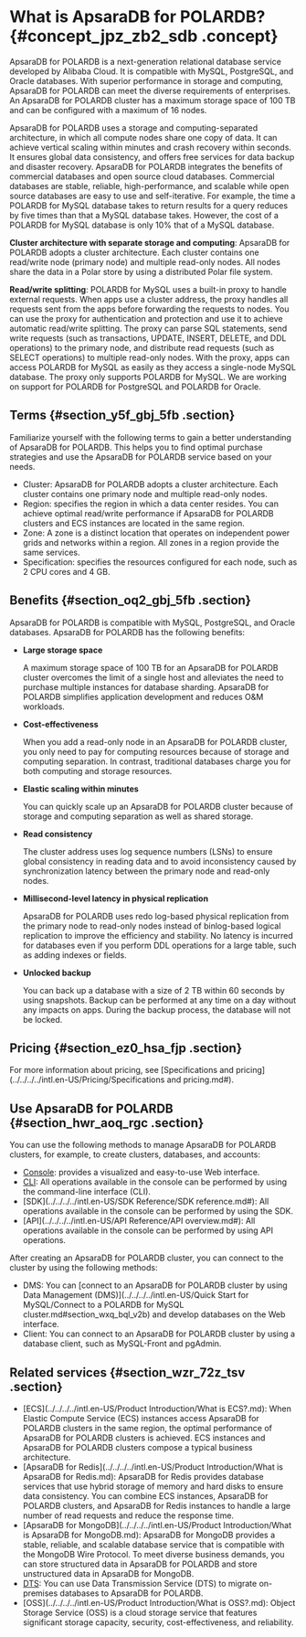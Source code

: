 # What is ApsaraDB for POLARDB? {#concept_jpz_zb2_sdb .concept}

ApsaraDB for POLARDB is a next-generation relational database service developed by Alibaba Cloud. It is compatible with MySQL, PostgreSQL, and Oracle databases. With superior performance in storage and computing, ApsaraDB for POLARDB can meet the diverse requirements of enterprises. An ApsaraDB for POLARDB cluster has a maximum storage space of 100 TB and can be configured with a maximum of 16 nodes.

ApsaraDB for POLARDB uses a storage and computing-separated architecture, in which all compute nodes share one copy of data. It can achieve vertical scaling within minutes and crash recovery within seconds. It ensures global data consistency, and offers free services for data backup and disaster recovery. ApsaraDB for POLARDB integrates the benefits of commercial databases and open source cloud databases. Commercial databases are stable, reliable, high-performance, and scalable while open source databases are easy to use and self-iterative. For example, the time a POLARDB for MySQL database takes to return results for a query reduces by five times than that a MySQL database takes. However, the cost of a POLARDB for MySQL database is only 10% that of a MySQL database.

**Cluster architecture with separate storage and computing**: ApsaraDB for POLARDB adopts a cluster architecture. Each cluster contains one read/write node \(primary node\) and multiple read-only nodes. All nodes share the data in a Polar store by using a distributed Polar file system.

**Read/write splitting**: POLARDB for MySQL uses a built-in proxy to handle external requests. When apps use a cluster address, the proxy handles all requests sent from the apps before forwarding the requests to nodes. You can use the proxy for authentication and protection and use it to achieve automatic read/write splitting. The proxy can parse SQL statements, send write requests \(such as transactions, UPDATE, INSERT, DELETE, and DDL operations\) to the primary node, and distribute read requests \(such as SELECT operations\) to multiple read-only nodes. With the proxy, apps can access POLARDB for MySQL as easily as they access a single-node MySQL database. The proxy only supports POLARDB for MySQL. We are working on support for POLARDB for PostgreSQL and POLARDB for Oracle.

## Terms {#section_y5f_gbj_5fb .section}

Familiarize yourself with the following terms to gain a better understanding of ApsaraDB for POLARDB. This helps you to find optimal purchase strategies and use the ApsaraDB for POLARDB service based on your needs.

-   Cluster: ApsaraDB for POLARDB adopts a cluster architecture. Each cluster contains one primary node and multiple read-only nodes.
-   Region: specifies the region in which a data center resides. You can achieve optimal read/write performance if ApsaraDB for POLARDB clusters and ECS instances are located in the same region.
-   Zone: A zone is a distinct location that operates on independent power grids and networks within a region. All zones in a region provide the same services.
-   Specification: specifies the resources configured for each node, such as 2 CPU cores and 4 GB.

## Benefits {#section_oq2_gbj_5fb .section}

ApsaraDB for POLARDB is compatible with MySQL, PostgreSQL, and Oracle databases. ApsaraDB for POLARDB has the following benefits:

-   **Large storage space** 

    A maximum storage space of 100 TB for an ApsaraDB for POLARDB cluster overcomes the limit of a single host and alleviates the need to purchase multiple instances for database sharding. ApsaraDB for POLARDB simplifies application development and reduces O&M workloads.

-   **Cost-effectiveness** 

    When you add a read-only node in an ApsaraDB for POLARDB cluster, you only need to pay for computing resources because of storage and computing separation. In contrast, traditional databases charge you for both computing and storage resources.

-   **Elastic scaling within minutes** 

    You can quickly scale up an ApsaraDB for POLARDB cluster because of storage and computing separation as well as shared storage.

-   **Read consistency** 

    The cluster address uses log sequence numbers \(LSNs\) to ensure global consistency in reading data and to avoid inconsistency caused by synchronization latency between the primary node and read-only nodes.

-   **Millisecond-level latency in physical replication** 

    ApsaraDB for POLARDB uses redo log-based physical replication from the primary node to read-only nodes instead of binlog-based logical replication to improve the efficiency and stability. No latency is incurred for databases even if you perform DDL operations for a large table, such as adding indexes or fields.

-   **Unlocked backup** 

    You can back up a database with a size of 2 TB within 60 seconds by using snapshots. Backup can be performed at any time on a day without any impacts on apps. During the backup process, the database will not be locked.


## Pricing {#section_ez0_hsa_fjp .section}

For more information about pricing, see [Specifications and pricing](../../../../intl.en-US/Pricing/Specifications and pricing.md#).

## Use ApsaraDB for POLARDB {#section_hwr_aoq_rgc .section}

You can use the following methods to manage ApsaraDB for POLARDB clusters, for example, to create clusters, databases, and accounts:

-   [Console](https://polardb.console.aliyun.com/): provides a visualized and easy-to-use Web interface.
-   [CLI](https://www.alibabacloud.com/help/product/29991.htm): All operations available in the console can be performed by using the command-line interface \(CLI\).
-   [SDK](../../../../intl.en-US/SDK Reference/SDK reference.md#): All operations available in the console can be performed by using the SDK.
-   [API](../../../../intl.en-US/API Reference/API overview.md#): All operations available in the console can be performed by using API operations.

After creating an ApsaraDB for POLARDB cluster, you can connect to the cluster by using the following methods:

-   DMS: You can [connect to an ApsaraDB for POLARDB cluster by using Data Management \(DMS\)](../../../../intl.en-US/Quick Start for MySQL/Connect to a POLARDB for MySQL cluster.md#section_wxq_bql_v2b) and develop databases on the Web interface.
-   Client: You can connect to an ApsaraDB for POLARDB cluster by using a database client, such as MySQL-Front and pgAdmin.

## Related services {#section_wzr_72z_tsv .section}

-   [ECS](../../../../intl.en-US/Product Introduction/What is ECS?.md): When Elastic Compute Service \(ECS\) instances access ApsaraDB for POLARDB clusters in the same region, the optimal performance of ApsaraDB for POLARDB clusters is achieved. ECS instances and ApsaraDB for POLARDB clusters compose a typical business architecture.
-   [ApsaraDB for Redis](../../../../intl.en-US/Product Introduction/What is ApsaraDB for Redis.md): ApsaraDB for Redis provides database services that use hybrid storage of memory and hard disks to ensure data consistency. You can combine ECS instances, ApsaraDB for POLARDB clusters, and ApsaraDB for Redis instances to handle a large number of read requests and reduce the response time.
-   [ApsaraDB for MongoDB](../../../../intl.en-US/Product Introduction/What is ApsaraDB for MongoDB.md): ApsaraDB for MongoDB provides a stable, reliable, and scalable database service that is compatible with the MongoDB Wire Protocol. To meet diverse business demands, you can store structured data in ApsaraDB for POLARDB and store unstructured data in ApsaraDB for MongoDB.
-   [DTS](https://www.alibabacloud.com/help/doc-detail/26592.htm): You can use Data Transmission Service \(DTS\) to migrate on-premises databases to ApsaraDB for POLARDB.
-   [OSS](../../../../intl.en-US/Product Introduction/What is OSS?.md): Object Storage Service \(OSS\) is a cloud storage service that features significant storage capacity, security, cost-effectiveness, and reliability.


